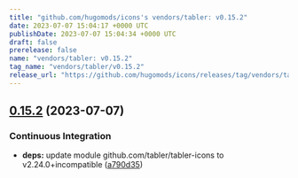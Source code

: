 ```yaml
---
title: "github.com/hugomods/icons's vendors/tabler: v0.15.2"
date: 2023-07-07 15:04:17 +0000 UTC
publishDate: 2023-07-07 15:04:34 +0000 UTC
draft: false
prerelease: false
name: "vendors/tabler: v0.15.2"
tag_name: "vendors/tabler/v0.15.2"
release_url: "https://github.com/hugomods/icons/releases/tag/vendors/tabler/v0.15.2"
---
```


## [0.15.2](https://github.com/hugomods/icons/compare/vendors/tabler/v0.15.1...vendors/tabler/v0.15.2) (2023-07-07)


### Continuous Integration

* **deps:** update module github.com/tabler/tabler-icons to v2.24.0+incompatible ([a790d35](https://github.com/hugomods/icons/commit/a790d359dc542386a8fa83f97360d6d333d91225))

